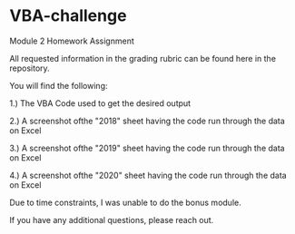 # VBA-challenge
Module 2 Homework Assignment

All requested information in the grading rubric can be found here in the repository.

You will find the following:

 1.) The VBA Code used to get the desired output
 
 2.) A screenshot ofthe "2018" sheet having the code run through the data on Excel

 3.) A screenshot ofthe "2019" sheet having the code run through the data on Excel

 4.) A screenshot ofthe "2020" sheet having the code run through the data on Excel
  
Due to time constraints, I was unable to do the bonus module.
  
If you have any additional questions, please reach out.
